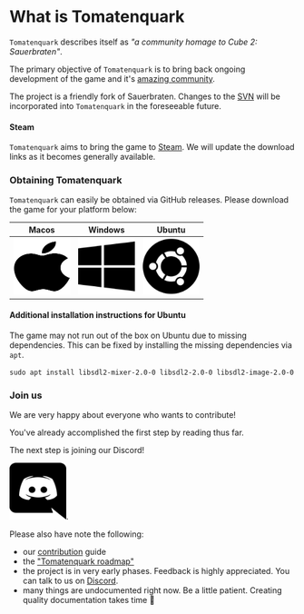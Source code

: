 # What is Tomatenquark

`Tomatenquark` describes itself as _"a community homage to Cube 2: Sauerbraten"_.

The primary objective of `Tomatenquark` is to bring back ongoing development of the game and it's [amazing community](http://sauerworld.org/). 

The project is a friendly fork of Sauerbraten. Changes to the [SVN](https://svn.code.sf.net/p/sauerbraten/code) will be incorporated into `Tomatenquark` in the foreseeable future. 

#### Steam

`Tomatenquark` aims to bring the game to [Steam](https://store.steampowered.com). We will update the download links as it becomes generally available.

### Obtaining Tomatenquark

`Tomatenquark` can easily be obtained via GitHub releases. Please download the game for your platform below:

| Macos | Windows | Ubuntu |
| :---: | :-----: | :----: |
| [<img src="./images/apple-brands.svg" height="100" width="100" alt="Macos"/>](https://github.com/Tomatenquark/code/releases/latest/download/sauerbraten_macos.zip) | [<img src="./images/windows-brands.svg" height="100" width="100" alt="Windows"/>](https://github.com/Tomatenquark/code/releases/latest/download/sauerbraten_windows.zip) | [<img src="./images/ubuntu-brands.svg" height="100" width="100" alt="Ubuntu"/>](https://github.com/Tomatenquark/code/releases/latest/download/sauerbraten_ubuntu.zip) |

#### Additional installation instructions for Ubuntu

The game may not run out of the box on Ubuntu due to missing dependencies.
This can be fixed by installing the missing dependencies via `apt`.

```
sudo apt install libsdl2-mixer-2.0-0 libsdl2-2.0-0 libsdl2-image-2.0-0
```

### Join us

We are very happy about everyone who wants to contribute!

You've already accomplished the first step by reading thus far.

The next step is joining our Discord!

[<img src="./images/discord-brands.svg" height="100" width="100" alt="Discord"/>](https://discord.gg/47rkQar).

Please also have note the following:

- our [contribution](/CONTRIBUTING) guide
- the ["Tomatenquark roadmap"](https://hackmd.io/@tomatenquark/HkdEAMwEI)
- the project is in very early phases. Feedback is highly appreciated. You can talk to us on [Discord](https://discord.gg/47rkQar).
- many things are undocumented right now. Be a little patient. Creating quality documentation takes time 🍷
